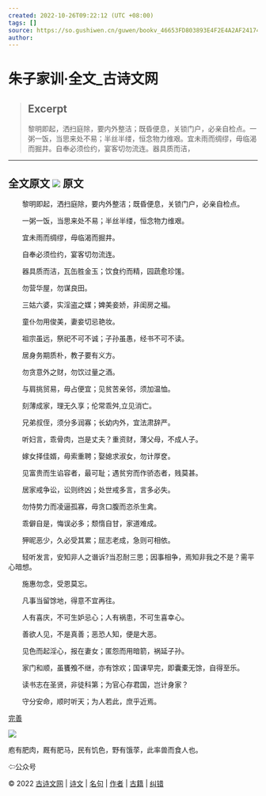 ```yaml
---
created: 2022-10-26T09:22:12 (UTC +08:00)
tags: []
source: https://so.gushiwen.cn/guwen/bookv_46653FD803893E4F2E4A2AF24174E7B4.aspx
author: 
---
```


# 朱子家训·全文_古诗文网

> ## Excerpt
> 黎明即起，洒扫庭除，要内外整洁；既昏便息，关锁门户，必亲自检点。一粥一饭，当思来处不易；半丝半缕，恒念物力维艰。宜未雨而绸缪，毋临渴而掘井。自奉必须俭约，宴客切勿流连。器具质而洁，

---
## **全文原文** ![](https://song.gushiwen.cn/siteimg/speak-er.png) 原文

　　黎明即起，洒扫庭除，要内外整洁；既昏便息，关锁门户，必亲自检点。

　　一粥一饭，当思来处不易；半丝半缕，恒念物力维艰。

　　宜未雨而绸缪，毋临渴而掘井。

　　自奉必须俭约，宴客切勿流连。

　　器具质而洁，瓦缶胜金玉；饮食约而精，园蔬愈珍馐。

　　勿营华屋，勿谋良田。

　　三姑六婆，实淫盗之媒；婢美妾娇，非闺房之福。

　　童仆勿用俊美，妻妾切忌艳妆。

　　祖宗虽远，祭祀不可不诚；子孙虽愚，经书不可不读。

　　居身务期质朴，教子要有义方。

　　勿贪意外之财，勿饮过量之酒。

　　与肩挑贸易，毋占便宜；见贫苦亲邻，须加温恤。

　　刻薄成家，理无久享；伦常乖舛,立见消亡。

　　兄弟叔侄，须分多润寡；长幼内外，宜法肃辞严。

　　听妇言，乖骨肉，岂是丈夫？重资财，薄父母，不成人子。

　　嫁女择佳婿，毋索重聘；娶媳求淑女，勿计厚奁。

　　见富贵而生谄容者，最可耻；遇贫穷而作骄态者，贱莫甚。

　　居家戒争讼，讼则终凶；处世戒多言，言多必失。

　　勿恃势力而凌逼孤寡，毋贪口腹而恣杀生禽。

　　乖僻自是，悔误必多；颓惰自甘，家道难成。

　　狎昵恶少，久必受其累；屈志老成，急则可相依。

　　轻听发言，安知非人之谮诉?当忍耐三思；因事相争，焉知非我之不是？需平心暗想。

　　施惠勿念，受恩莫忘。

　　凡事当留馀地，得意不宜再往。

　　人有喜庆，不可生妒忌心；人有祸患，不可生喜幸心。

　　善欲人见，不是真善；恶恐人知，便是大恶。

　　见色而起淫心，报在妻女；匿怨而用暗箭，祸延子孙。

　　家门和顺，虽饔飧不继，亦有馀欢；国课早完，即囊橐无馀，自得至乐。

　　读书志在圣贤，非徒科第；为官心存君国，岂计身家？

　　守分安命，顺时听天；为人若此，庶乎近焉。

[完善](https://so.gushiwen.cn/jiucuo.aspx?u=%e7%ab%a0%e8%8a%8210714%e3%80%8a%e6%9c%b1%e5%ad%90%e5%ae%b6%e8%ae%ad%c2%b7%e5%85%a8%e6%96%87%e3%80%8b)

![](https://song.gushiwen.cn/siteimg/app/erma_guwendao.png)

庖有肥肉，厩有肥马，民有饥色，野有饿莩，此率兽而食人也。

⇦公众号

© 2022 [古诗文网](https://www.gushiwen.cn/) | [诗文](https://so.gushiwen.cn/shiwens/) | [名句](https://so.gushiwen.cn/mingjus/) | [作者](https://so.gushiwen.cn/authors/) | [古籍](https://so.gushiwen.cn/guwen/) | [纠错](https://so.gushiwen.cn/jiucuo.aspx?u=)
